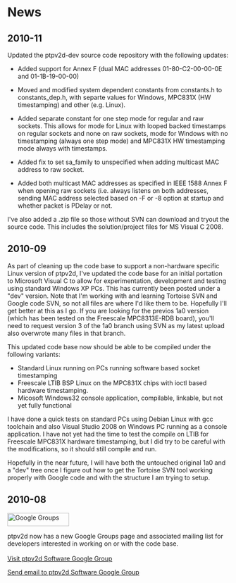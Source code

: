 # News #

## 2010-11 ##

Updated the ptpv2d-dev source code repository with the following updates:

- Added support for Annex F (dual MAC addresses 01-80-C2-00-00-0E and 01-1B-19-00-00)

- Moved and modified system dependent constants from constants.h to constants\_dep.h, with separte values for Windows, MPC831X (HW timestamping) and other (e.g. Linux).

- Added separate constant for one step mode for regular and raw sockets.  This allows for mode for Linux  with looped backed timestamps on regular sockets and none on raw sockets, mode for Windows with no timestamping (always one step mode) and MPC831X HW timestamping mode always with timestamps.

- Added fix to set sa\_family to unspecified when adding multicast MAC address to raw socket.

- Added both multicast MAC addresses as specified in IEEE 1588 Annex F when opening raw sockets (i.e. always listens on both addresses, sending MAC address selected based on -F or -8 option at startup and whether packet is PDelay or not.

I've also added a .zip file so those without SVN can download and tryout the source code.  This includes the solution/project files for MS Visual C 2008.

## 2010-09 ##

As part of cleaning up the code base to support a non-hardware specific Linux version of ptpv2d, I've updated the code base for an initial portation to Microsoft Visual C to allow for experimentation, development and testing using standard Windows XP PCs.  This has currently been posted under a "dev" version. Note that I'm working with and learning Tortoise SVN and Google code SVN, so not all files are where I'd like them to be.  Hopefully I'll get better at this as I go.  If you are looking for the previos 1a0 version (which has been tested on the Freescale MPC8313E-RDB board), you'll need to request version 3 of the 1a0 branch using SVN as my latest upload also overwrote many files in that branch.

This updated code base now should be able to be compiled under the following variants:
- Standard Linux running on PCs running software based socket timestamping
- Freescale LTIB BSP Linux on the MPC831X chips with ioctl based hardware timestamping.
- Micosoft Windows32 console application, compilable, linkable, but not yet fully functional

I have done a quick tests on standard PCs using Debian Linux with gcc toolchain and also Visual Studio 2008 on Windows PC running as a console application.  I have not yet had the time to test the compile on LTIB for Freescale MPC831X hardware timestamping, but I did try to be careful with the modifications, so it should still compile and run.

Hopefully in the near future, I will have both the untouched original 1a0 and a "dev" tree once I figure out how to get the Tortoise SVN tool working properly with Google code and with the structure I am trying to setup.

## 2010-08 ##

<img src='http://groups.google.com/intl/en/images/logos/groups_logo_sm.gif' alt='Google Groups' height='30' width='140'>

ptpv2d now has a new Google Groups page and associated mailing list for developers interested in working on or with the code base.<br>
<br>
<a href='http://groups.google.com/group/ptpv2d'>Visit ptpv2d Software Google Group</a>

<a href='mailto:ptpv2d@googlegroups.com?subject=ptpv2d%20on%20Google%20Code'>Send email to ptpv2d Software Google Group</a>